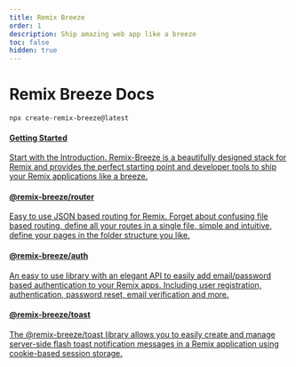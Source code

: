 ```yaml
---
title: Remix Breeze
order: 1
description: Ship amazing web app like a breeze
toc: false
hidden: true
---
```


# Remix Breeze Docs

```shellscript nonumber
npx create-remix-breeze@latest
```

<docs-cards>
  <a href="/docs/en/getting-started/introduction" aria-label="Getting Started">
    <docs-card>
      <h4 class="text-blue-brand">Getting Started</h4>
      <p>Start with the <span style="text-decoration:underline">Introduction</span>. Remix-Breeze is a beautifully designed stack for Remix and provides the perfect starting point and developer tools to ship your Remix applications like a breeze. </p>
    </docs-card>
  </a>
  <a href="/docs/en/packages/remix-breeze-router" aria-label="Remix Breeze Router">
    <docs-card>
      <h4 class="text-green-brand">@remix-breeze/router</h4>
      <p>Easy to use <span style="text-decoration:underline">JSON based routing</span> for Remix. Forget about confusing file based routing, define all your routes in a single file, simple and intuitive, define your pages in the folder structure you like. </p>
    </docs-card>
  </a>
  <a href="/docs/en/authentication/remix-breeze-auth" aria-label="Remix Breeze Authentication">
    <docs-card>
      <h4 class="text-pink-brand">@remix-breeze/auth</h4>
      <p>An easy to use library with an elegant API to easily add email/password based authentication to your Remix apps. Including user registration, authentication, password reset, email verification and more. </p>
    </docs-card>
  </a>
  <a href="/docs/en/packages/remix-breeze-toast" aria-label="Remix Breeze toast">
    <docs-card>
      <h4 class="text-red-brand">@remix-breeze/toast</h4>
      <p>The @remix-breeze/toast library allows you to easily create and manage server-side flash toast notification messages in a Remix application using cookie-based session storage.</p>
    </docs-card>
  </a>
</docs-cards>
